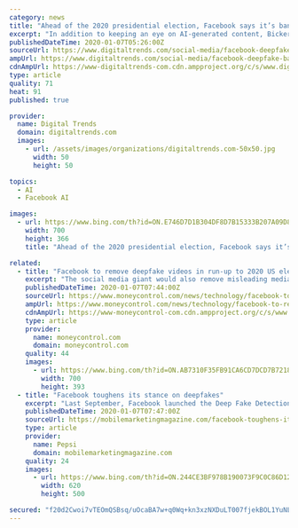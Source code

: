 ```yaml
---
category: news
title: "Ahead of the 2020 presidential election, Facebook says it’s banning deepfakes"
excerpt: "In addition to keeping an eye on AI-generated content, Bickert says Facebook is also “partnering with academia ... Challenge which aims to catalyze the development in deepfake detection through large data sets, awards, and research grants."
publishedDateTime: 2020-01-07T05:26:00Z
sourceUrl: https://www.digitaltrends.com/social-media/facebook-deepfake-ban/
ampUrl: https://www.digitaltrends.com/social-media/facebook-deepfake-ban/?amp
cdnAmpUrl: https://www-digitaltrends-com.cdn.ampproject.org/c/s/www.digitaltrends.com/social-media/facebook-deepfake-ban/?amp
type: article
quality: 71
heat: 91
published: true

provider:
  name: Digital Trends
  domain: digitaltrends.com
  images:
    - url: /assets/images/organizations/digitaltrends.com-50x50.jpg
      width: 50
      height: 50

topics:
  - AI
  - Facebook AI

images:
  - url: https://www.bing.com/th?id=ON.E746D7D1B304DF8D7B15333B207A09D8
    width: 700
    height: 366
    title: "Ahead of the 2020 presidential election, Facebook says it’s banning deepfakes"

related:
  - title: "Facebook to remove deepfake videos in run-up to 2020 US election"
    excerpt: "The social media giant would also remove misleading media if it was a result of technologies like artificial intelligence (AI) that \"merges, replaces or superimposes content on to a video, making it appear to be authentic\", it said in a blogpost dated January 6. Last year, Facebook refused ... independent research and insights & analysis ..."
    publishedDateTime: 2020-01-07T07:44:00Z
    sourceUrl: https://www.moneycontrol.com/news/technology/facebook-to-remove-deepfake-videos-in-run-up-to-2020-us-election-4792561.html
    ampUrl: https://www.moneycontrol.com/news/technology/facebook-to-remove-deepfake-videos-in-run-up-to-2020-us-election-4792561.html/amp
    cdnAmpUrl: https://www-moneycontrol-com.cdn.ampproject.org/c/s/www.moneycontrol.com/news/technology/facebook-to-remove-deepfake-videos-in-run-up-to-2020-us-election-4792561.html/amp
    type: article
    provider:
      name: moneycontrol.com
      domain: moneycontrol.com
    quality: 44
    images:
      - url: https://www.bing.com/th?id=ON.AB7310F35FB91CA6CD7DCD7B7218F558
        width: 700
        height: 393
  - title: "Facebook toughens its stance on deepfakes"
    excerpt: "Last September, Facebook launched the Deep Fake Detection Challenge, designed to encourage people from all over the world to produce more research and open source tools to detect deepfakes. The project, supported by $10 million in grants, includes a cross-sector coalition of organizations including the Partnership on AI, Cornell Tech ..."
    publishedDateTime: 2020-01-07T07:47:00Z
    sourceUrl: https://mobilemarketingmagazine.com/facebook-toughens-its-stance-on-deepfakes
    type: article
    provider:
      name: Pepsi
      domain: mobilemarketingmagazine.com
    quality: 24
    images:
      - url: https://www.bing.com/th?id=ON.244CE3BF978B190073F9C0C86D12559A
        width: 620
        height: 500

secured: "f20d2Cwoi7vTEOmQSBsq/uOcaBA7w+q0Wq+kn3xzNXDuLT007fjekBOL1YuNLIO+bff6VQxxnC/beBtockbXAISnUDOnDHvjQrey9eYWowq/CBUg2CX398V/N51phW8ozXfXPf3XA5msmz5lbFNEgi0eqZmfSsemn2JX4TDuPzPSeB0jWb+i+3QAuLenbRqDUPxQhGm7VyQQxOUb1Jo057DsPVLapPt9aU6mBNPTv0ruJn6nigKLXREFrWdnoVRa+10kHiOCzqpX31CeeTyoKw==;msrTxwrMhOCK61N00ER4FA=="
---
```


